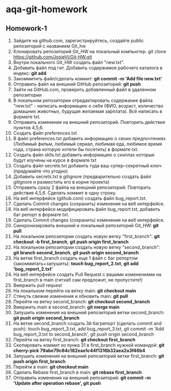 # aqa-git-homework
## Homework-1
1. Зайдите на github.com, зарегистрируйтесь, создайте public репозиторий  c названием Git_hw
2. Клонировать репозиторий Git_HW на локальный компьютер. git clone https://github.com/JosieVi/Git-HW.git
3. Внутри локального Git_HW создать файл "new.txt".
4. Добавить файл под гит. Добавить содержимое рабочего каталога в индекс: <b>git add</b>
5. Закоммитить файл/сделать коммит: <b>git commit -m 'Add file new.txt'</b>
6. Отправить файл на внешний GitHub репозиторий: <b>git push</b>
7. Зайти на GitHub.com, проверить добавленный файл в удаленном репозитории
8. В локальном репозитории отредактировать содержание файла "new.txt" - написать информацию о себе (ФИО, возраст, количество домашних животных, будущая желаемая зарплата). Всё написать в формате txt.
9. Отправить изменения на внешний репозиторий. Повторить действия пунктов 4,5,6.
10. Создать файл preferences.txt
11. В файл preferences.txt добавить информацию о своих предпочтениях (Любимый фильм, любимый сериал, любимая еда, любимое время года, страна которую хотели бы посетить) в формате txt.
12. Создать файл sklls.txt добавить информацию о скиллах которые будут изучены на курсе в формате txt
13. Создать файл secrets.txt добавить туда ваш супер-секретный ключ (придумайте что угодно)
14. Добавить secrets.txt в gitignore (предварительно создать файл gitignore и разместить его в корне проекта) 
15. Отправить сразу 2 файла на внешний репозиторий. Повторить действия 4,5,6. Сделать коммит в одну строку.
16. На веб интерфейсе (github.com) создать файл bug_report.txt.
17. Сделать Commit changes (сохранить) изменения на веб интерфейсе.
18. На веб интерфейсе модифицировать файл bug_report.txt, добавить баг репорт в формате txt.
19. Сделать Commit changes (сохранить) изменения на веб интерфейсе.
20. Синхронизировать внешний и локальный репозиторий Git_HW: <b>git pull</b>
21. На локальном репозитории создать новую ветку "first_branch": <b>git checkout -b first_branch</b>, <b>git push origin first_branch</b>
22. На локальном репозитории создать новую ветку "second_branch": <b>git branch second_branch</b>, <b>git push origin second_branch</b>
23. На ветке first_branch создать еще 1 файл с баг репортом (закоммитать+запушить): <b>touch bug_report_2.txt</b>, <b>git add 'bug_report_2.txt'</b>
24. На веб интерфейсе создать Pull Request c вашими изменениями на first_branch в main (гитхаб сам предложит, не пропустите!)
25. Вмержить pull request
26. На локальном перейти на ветку main: <b>git checkout main</b>
27. Стянуть свежие изменения и обновить main: <b>git pull</b>
28. Перейти на ветку second_branch: <b>git checkout second_branch</b>
29. Вмержить main в second_branch: <b>git merge main</b>
30. Запушить изменения на внешний репозиторий ветки second_branch: <b>git push origin second_branch</b>
31. На ветке second_branch создать 3й багрепорт (сделать commit and push):  touch bug_report_3.txt, add bug_report_3.txt, git commit -m 'Add bug_report_3.txt to second_branch', git push origin second_branch
32. Перейти на ветку first_branch: <b>git checkout first_branch</b>
33. Скопировать коммит из пунка 31 в first_branch нужной командой: <b>git cherry-pick 79abe79c84c182eae1c44f1316b32aea2a3f46b4</b>
34. Запушить изменения на внешний репозиторий ветки first_branch: <b>git push origin first_branch</b>
35. Перейти в main: <b>git checkout main</b>
36. Сделать Rebase first_branch в main: <b>git rebase first_branch</b>
37. Отправить изменения на внешний репозиторий: <b>git commit -m 'Update after operation rebase', git push</b>
